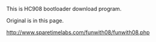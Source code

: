 This is HC908 bootloader download program. 

Original is in this page. 

http://www.sparetimelabs.com/funwith08/funwith08.php 

